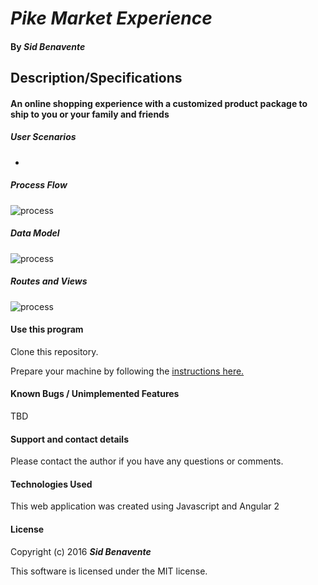 # _Pike Market Experience_

#### By _**Sid Benavente**_

## Description/Specifications

#### An online shopping experience with a customized product package to ship to you or your family and friends

##### User Scenarios
* 

##### Process Flow

![process](/src/PikeMarketExperience/wwwroot/img/ProcessFlow.PNG)

##### Data Model

![process](/src/PikeMarketExperience/wwwroot/img/DbModel.PNG)

##### Routes and Views

![process](/src/PikeMarketExperience/wwwroot/img/RoutesViews.PNG)

#### Use this program
Clone this repository.

Prepare your machine by following the [instructions here.](https://www.learnhowtoprogram.com/)

#### Known Bugs / Unimplemented Features
TBD

#### Support and contact details
Please contact the author if you have any questions or comments.

#### Technologies Used
This web application was created using Javascript and Angular 2

#### License
Copyright (c) 2016 _**Sid Benavente**_

This software is licensed under the MIT license.
